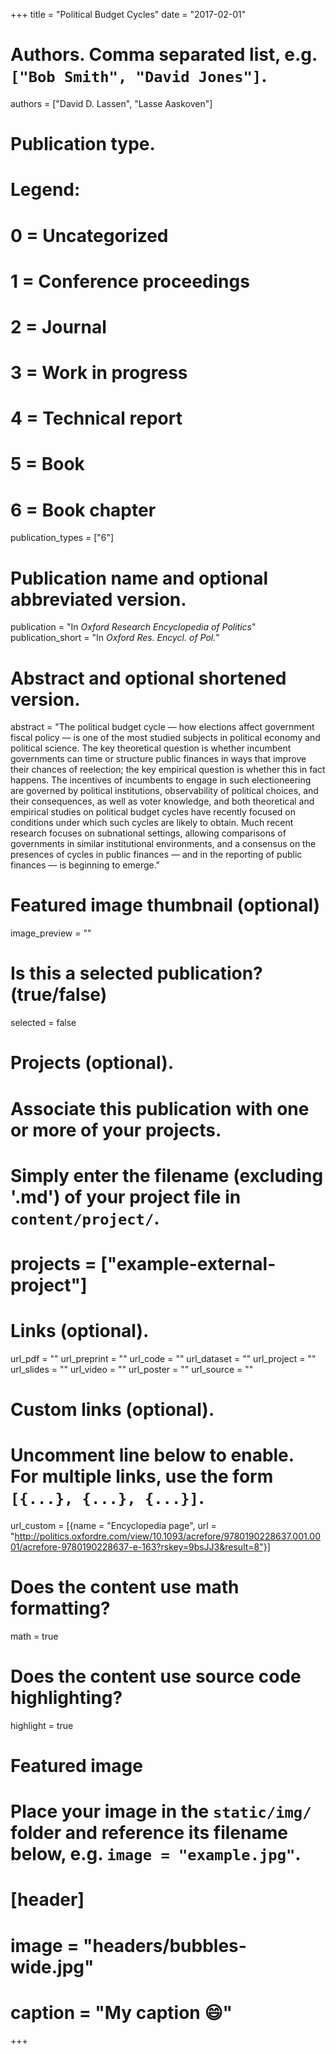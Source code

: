 +++
title = "Political Budget Cycles"
date = "2017-02-01"

# Authors. Comma separated list, e.g. `["Bob Smith", "David Jones"]`.
authors = ["David D. Lassen", "Lasse Aaskoven"]

# Publication type.
# Legend:
# 0 = Uncategorized
# 1 = Conference proceedings
# 2 = Journal
# 3 = Work in progress
# 4 = Technical report
# 5 = Book
# 6 = Book chapter
publication_types = ["6"]

# Publication name and optional abbreviated version.
publication = "In *Oxford Research Encyclopedia of Politics*"
publication_short = "In *Oxford Res. Encycl. of Pol.*"

# Abstract and optional shortened version.
abstract = "The political budget cycle — how elections affect government fiscal policy — is one of the most studied subjects in political economy and political science. The key theoretical question is whether incumbent governments can time or structure public finances in ways that improve their chances of reelection; the key empirical question is whether this in fact happens. The incentives of incumbents to engage in such electioneering are governed by political institutions, observability of political choices, and their consequences, as well as voter knowledge, and both theoretical and empirical studies on political budget cycles have recently focused on conditions under which such cycles are likely to obtain. Much recent research focuses on subnational settings, allowing comparisons of governments in similar institutional environments, and a consensus on the presences of cycles in public finances — and in the reporting of public finances — is beginning to emerge."

# Featured image thumbnail (optional)
image_preview = ""

# Is this a selected publication? (true/false)
selected = false

# Projects (optional).
#   Associate this publication with one or more of your projects.
#   Simply enter the filename (excluding '.md') of your project file in `content/project/`.
# projects = ["example-external-project"]

# Links (optional).
url_pdf = ""
url_preprint = ""
url_code = ""
url_dataset = ""
url_project = ""
url_slides = ""
url_video = ""
url_poster = ""
url_source = ""

# Custom links (optional).
#   Uncomment line below to enable. For multiple links, use the form `[{...}, {...}, {...}]`.
url_custom = [{name = "Encyclopedia page", url = "http://politics.oxfordre.com/view/10.1093/acrefore/9780190228637.001.0001/acrefore-9780190228637-e-163?rskey=9bsJJ3&result=8"}]

# Does the content use math formatting?
math = true

# Does the content use source code highlighting?
highlight = true

# Featured image
# Place your image in the `static/img/` folder and reference its filename below, e.g. `image = "example.jpg"`.
# [header]
# image = "headers/bubbles-wide.jpg"
# caption = "My caption :smile:"

+++
